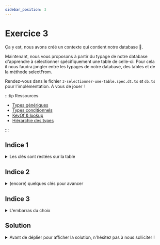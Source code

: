 ```yaml
---
sidebar_position: 3
---
```


# Exercice 3

Ça y est, nous avons créé un contexte qui contient notre database 🎉.

Maintenant, nous vous proposons à partir du typage de notre database d'apprendre à sélectionner spécifiquement une table de celle-ci. Pour cela il nous faudra jongler entre les typages de notre database, des tables et de la méthode selectFrom.

Rendez-vous dans le fichier `3-selectionner-une-table.spec.dt.ts` et `db.ts` pour l'implémentation. À vous de jouer !

:::tip Ressources

- [Types génériques](../typescript/generic.md)
- [Types conditionnels](../typescript/conditional-types.md)
- [KeyOf & lookup](../typescript/keyof-lookup.md)
- [Hiérarchie des types](../typescript/type-hierarchy.md)

:::

## Indice 1

<details>
  <summary>Les clés sont restées sur la table</summary>
  
  Si l'on souhaite bénéficier d'autocomplétion en invoquant `selectFrom` on peut inférer les noms des tables disponibles à partir du type de notre `Database` courante. Et la valeur adossée à la clé `_db` du _contexte_ est justement de type `Database`.

  ```ts
  type Database = {
    users: UserTable;
    companies: CompanyTable;
  };
  // les noms des tables sont les clés du type qui représente notre base de données
  ```

  On peut accéder au type de `_db` au moyen d'un _lookup type_ via le type de notre _contexte_. 
  ```ts
  const context = buildContext<Database>();
  type Context = typeof context;
  //    ^? type Context = { _db: Database }
  type AccessedType = Context["_db"]
  //    ^? AccessedType = Database
  ```



</details>

## Indice 2

<details>
  <summary>(encore) quelques clés pour avancer</summary>

  Ce qu'on peut imaginer serait d'extraire les noms des tables telles qu'elles existent dans la clé `_db` de notre _contexte_.
  
  Typiquement ici, les noms des tables auxquelles nous pourrions vouloir accéder sont les clés de l'objet en valeur de la clé `_db`. Pour extraire les clé d'un objet on dispose de l'opérateur `keyof`.

  Par exemple: 

  ```ts
  type ShopDatabase = {
    products: ProductTable,
    carts: CartTable
  }

  type TableNames = keyof ShopDatabase // "products" | "carts"
  ```

</details>

## Indice 3

<details>
  <summary>L'embarras du choix</summary>

  On voit que `selectFrom` prend en premier paramètre un contexte initialisé avec le type d'une base de donnée. Il pourrait être utile que la signature de `selectFrom` prenne cela en compte.

  De part l'attendu de l'exercice précédent le type de retour de `buildContext<DB>()` nous est connu : 

  ```ts
  type EmptyContext<DB> = {
    _db: DB;
  };
  ```

  Mais nous ne connaissons pas à l'avance `DB`, le type de base de données qui serait _in fine_ consommées par `selectFrom`.
  
  C'est un peu contraignant pour définir la signature de notre fonction de savoir qu'elle devra prendre en charge _n'importe quel_ (any ?) type de base donnée...


</details>

## Solution

<details>
  <summary>Avant de déplier pour afficher la solution, n'hésitez pas à nous solliciter ! </summary>

    ```ts
    type EmptyContext<DB> = {
      _db: DB;
    };
    type AnyEmptyContext = EmptyContext<any>;

    export const selectFrom = <
      Ctx extends AnyEmptyContext,
      TB extends keyof Ctx["_db"]
    >(
      ctx: Ctx,
      tableName: TB
    ) => ({
      ...ctx,
      _operation: "select" as const,
      _table: tableName,
    });
    ```

</details>
